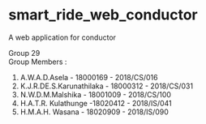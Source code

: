 # smart_ride_web_conductor
A web application for conductor

Group 29<br>
Group Members : 
1. A.W.A.D.Asela - 18000169 - 2018/CS/016
2. K.J.R.DE.S.Karunathilaka - 18000312 - 2018/CS/031
3. N.W.D.M.Malshika - 18001009 - 2018/CS/100
4. H.A.T.R. Kulathunge -18020412 - 2018/IS/041
5. H.M.A.H. Wasana - 18020909 - 2018/IS/090
